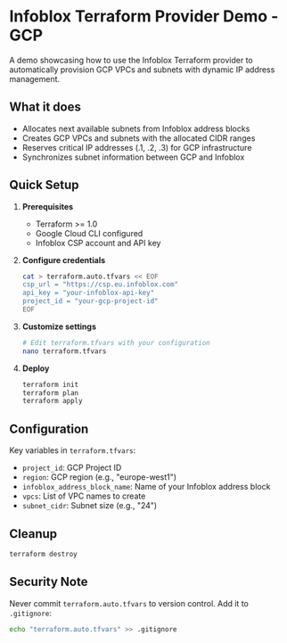 # Infoblox Terraform Provider Demo - GCP

A demo showcasing how to use the Infoblox Terraform provider to automatically provision GCP VPCs and subnets with dynamic IP address management.

## What it does

- Allocates next available subnets from Infoblox address blocks
- Creates GCP VPCs and subnets with the allocated CIDR ranges
- Reserves critical IP addresses (.1, .2, .3) for GCP infrastructure
- Synchronizes subnet information between GCP and Infoblox

## Quick Setup

1. **Prerequisites**
   - Terraform >= 1.0
   - Google Cloud CLI configured
   - Infoblox CSP account and API key

2. **Configure credentials**
   ```bash
   cat > terraform.auto.tfvars << EOF
   csp_url = "https://csp.eu.infoblox.com"
   api_key = "your-infoblox-api-key"
   project_id = "your-gcp-project-id"
   EOF
   ```

3. **Customize settings**
   ```bash
   # Edit terraform.tfvars with your configuration
   nano terraform.tfvars
   ```

4. **Deploy**
   ```bash
   terraform init
   terraform plan
   terraform apply
   ```

## Configuration

Key variables in `terraform.tfvars`:
- `project_id`: GCP Project ID
- `region`: GCP region (e.g., "europe-west1")
- `infoblox_address_block_name`: Name of your Infoblox address block
- `vpcs`: List of VPC names to create
- `subnet_cidr`: Subnet size (e.g., "24")

## Cleanup

```bash
terraform destroy
```

## Security Note

Never commit `terraform.auto.tfvars` to version control. Add it to `.gitignore`:
```bash
echo "terraform.auto.tfvars" >> .gitignore
``` 